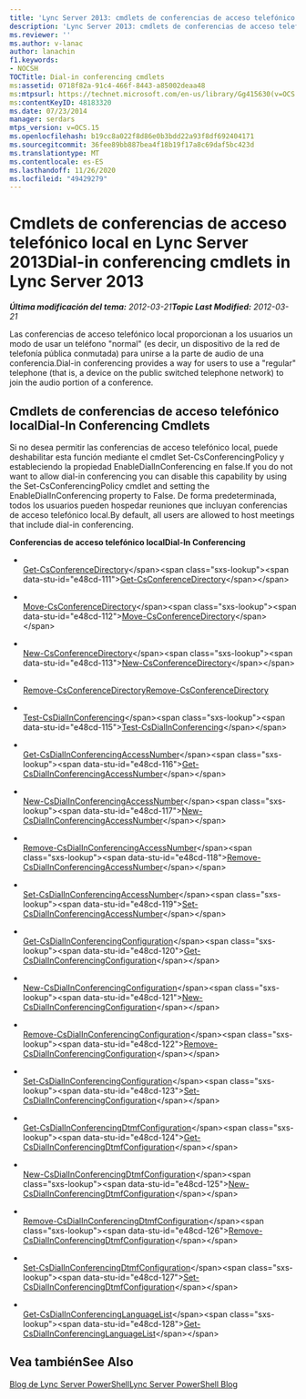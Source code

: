 ```yaml
---
title: 'Lync Server 2013: cmdlets de conferencias de acceso telefónico local'
description: 'Lync Server 2013: cmdlets de conferencias de acceso telefónico local.'
ms.reviewer: ''
ms.author: v-lanac
author: lanachin
f1.keywords:
- NOCSH
TOCTitle: Dial-in conferencing cmdlets
ms:assetid: 0718f82a-91c4-466f-8443-a85002deaa48
ms:mtpsurl: https://technet.microsoft.com/en-us/library/Gg415630(v=OCS.15)
ms:contentKeyID: 48183320
ms.date: 07/23/2014
manager: serdars
mtps_version: v=OCS.15
ms.openlocfilehash: b19cc8a022f8d86e0b3bdd22a93f8df692404171
ms.sourcegitcommit: 36fee89bb887bea4f18b19f17a8c69daf5bc423d
ms.translationtype: MT
ms.contentlocale: es-ES
ms.lasthandoff: 11/26/2020
ms.locfileid: "49429279"
---
```

# <a name="dial-in-conferencing-cmdlets-in-lync-server-2013"></a><span data-ttu-id="e48cd-103">Cmdlets de conferencias de acceso telefónico local en Lync Server 2013</span><span class="sxs-lookup"><span data-stu-id="e48cd-103">Dial-in conferencing cmdlets in Lync Server 2013</span></span>

<div data-xmlns="http://www.w3.org/1999/xhtml">

<div class="topic" data-xmlns="http://www.w3.org/1999/xhtml" data-msxsl="urn:schemas-microsoft-com:xslt" data-cs="https://msdn.microsoft.com/">

<div data-asp="https://msdn2.microsoft.com/asp">



</div>

<div id="mainSection">

<div id="mainBody"><span data-ttu-id="e48cd-104">

<span> </span></span><span class="sxs-lookup"><span data-stu-id="e48cd-104">

<span> </span></span></span>

<span data-ttu-id="e48cd-105">_**Última modificación del tema:** 2012-03-21_</span><span class="sxs-lookup"><span data-stu-id="e48cd-105">_**Topic Last Modified:** 2012-03-21_</span></span>

<span data-ttu-id="e48cd-106">Las conferencias de acceso telefónico local proporcionan a los usuarios un modo de usar un teléfono "normal" (es decir, un dispositivo de la red de telefonía pública conmutada) para unirse a la parte de audio de una conferencia.</span><span class="sxs-lookup"><span data-stu-id="e48cd-106">Dial-in conferencing provides a way for users to use a "regular" telephone (that is, a device on the public switched telephone network) to join the audio portion of a conference.</span></span>

<div>

## <a name="dial-in-conferencing-cmdlets"></a><span data-ttu-id="e48cd-107">Cmdlets de conferencias de acceso telefónico local</span><span class="sxs-lookup"><span data-stu-id="e48cd-107">Dial-In Conferencing Cmdlets</span></span>

<span data-ttu-id="e48cd-108">Si no desea permitir las conferencias de acceso telefónico local, puede deshabilitar esta función mediante el cmdlet Set-CsConferencingPolicy y estableciendo la propiedad EnableDialInConferencing en false.</span><span class="sxs-lookup"><span data-stu-id="e48cd-108">If you do not want to allow dial-in conferencing you can disable this capability by using the Set-CsConferencingPolicy cmdlet and setting the EnableDialInConferencing property to False.</span></span> <span data-ttu-id="e48cd-109">De forma predeterminada, todos los usuarios pueden hospedar reuniones que incluyan conferencias de acceso telefónico local.</span><span class="sxs-lookup"><span data-stu-id="e48cd-109">By default, all users are allowed to host meetings that include dial-in conferencing.</span></span>

<span data-ttu-id="e48cd-110">**Conferencias de acceso telefónico local**</span><span class="sxs-lookup"><span data-stu-id="e48cd-110">**Dial-In Conferencing**</span></span>

  - <span></span>  
    <span data-ttu-id="e48cd-111">[Get-CsConferenceDirectory](https://technet.microsoft.com/library/Gg425771(v=OCS.15))</span><span class="sxs-lookup"><span data-stu-id="e48cd-111">[Get-CsConferenceDirectory](https://technet.microsoft.com/library/Gg425771(v=OCS.15))</span></span>

  - <span></span>  
    <span data-ttu-id="e48cd-112">[Move-CsConferenceDirectory](https://technet.microsoft.com/library/Gg412968(v=OCS.15))</span><span class="sxs-lookup"><span data-stu-id="e48cd-112">[Move-CsConferenceDirectory](https://technet.microsoft.com/library/Gg412968(v=OCS.15))</span></span>

  - <span></span>  
    <span data-ttu-id="e48cd-113">[New-CsConferenceDirectory](https://technet.microsoft.com/library/Gg413080(v=OCS.15))</span><span class="sxs-lookup"><span data-stu-id="e48cd-113">[New-CsConferenceDirectory](https://technet.microsoft.com/library/Gg413080(v=OCS.15))</span></span>

  - <span></span>  
    <span data-ttu-id="e48cd-114">[Remove-CsConferenceDirectory](rehttps://technet.microsoft.com/library/Gg412968(v=OCS.15))</span><span class="sxs-lookup"><span data-stu-id="e48cd-114">[Remove-CsConferenceDirectory](rehttps://technet.microsoft.com/library/Gg412968(v=OCS.15))</span></span>

<!-- end list -->

  - <span></span>  
    <span data-ttu-id="e48cd-115">[Test-CsDialInConferencing](https://technet.microsoft.com/library/Gg399013(v=OCS.15))</span><span class="sxs-lookup"><span data-stu-id="e48cd-115">[Test-CsDialInConferencing](https://technet.microsoft.com/library/Gg399013(v=OCS.15))</span></span>

<!-- end list -->

  - <span></span>  
    <span data-ttu-id="e48cd-116">[Get-CsDialInConferencingAccessNumber](https://technet.microsoft.com/library/Gg413015(v=OCS.15))</span><span class="sxs-lookup"><span data-stu-id="e48cd-116">[Get-CsDialInConferencingAccessNumber](https://technet.microsoft.com/library/Gg413015(v=OCS.15))</span></span>

  - <span></span>  
    <span data-ttu-id="e48cd-117">[New-CsDialInConferencingAccessNumber](https://technet.microsoft.com/library/Gg398818(v=OCS.15))</span><span class="sxs-lookup"><span data-stu-id="e48cd-117">[New-CsDialInConferencingAccessNumber](https://technet.microsoft.com/library/Gg398818(v=OCS.15))</span></span>

  - <span></span>  
    <span data-ttu-id="e48cd-118">[Remove-CsDialInConferencingAccessNumber](https://technet.microsoft.com/library/Gg412782(v=OCS.15))</span><span class="sxs-lookup"><span data-stu-id="e48cd-118">[Remove-CsDialInConferencingAccessNumber](https://technet.microsoft.com/library/Gg412782(v=OCS.15))</span></span>

  - <span></span>  
    <span data-ttu-id="e48cd-119">[Set-CsDialInConferencingAccessNumber](https://technet.microsoft.com/library/Gg425770(v=OCS.15))</span><span class="sxs-lookup"><span data-stu-id="e48cd-119">[Set-CsDialInConferencingAccessNumber](https://technet.microsoft.com/library/Gg425770(v=OCS.15))</span></span>

<!-- end list -->

  - <span></span>  
    <span data-ttu-id="e48cd-120">[Get-CsDialInConferencingConfiguration](https://technet.microsoft.com/library/Gg398575(v=OCS.15))</span><span class="sxs-lookup"><span data-stu-id="e48cd-120">[Get-CsDialInConferencingConfiguration](https://technet.microsoft.com/library/Gg398575(v=OCS.15))</span></span>

  - <span></span>  
    <span data-ttu-id="e48cd-121">[New-CsDialInConferencingConfiguration](https://technet.microsoft.com/library/Gg412816(v=OCS.15))</span><span class="sxs-lookup"><span data-stu-id="e48cd-121">[New-CsDialInConferencingConfiguration](https://technet.microsoft.com/library/Gg412816(v=OCS.15))</span></span>

  - <span></span>  
    <span data-ttu-id="e48cd-122">[Remove-CsDialInConferencingConfiguration](https://technet.microsoft.com/library/Gg398174(v=OCS.15))</span><span class="sxs-lookup"><span data-stu-id="e48cd-122">[Remove-CsDialInConferencingConfiguration](https://technet.microsoft.com/library/Gg398174(v=OCS.15))</span></span>

  - <span></span>  
    <span data-ttu-id="e48cd-123">[Set-CsDialInConferencingConfiguration](https://technet.microsoft.com/library/Gg425825(v=OCS.15))</span><span class="sxs-lookup"><span data-stu-id="e48cd-123">[Set-CsDialInConferencingConfiguration](https://technet.microsoft.com/library/Gg425825(v=OCS.15))</span></span>

<!-- end list -->

  - <span></span>  
    <span data-ttu-id="e48cd-124">[Get-CsDialInConferencingDtmfConfiguration](https://technet.microsoft.com/library/Gg398578(v=OCS.15))</span><span class="sxs-lookup"><span data-stu-id="e48cd-124">[Get-CsDialInConferencingDtmfConfiguration](https://technet.microsoft.com/library/Gg398578(v=OCS.15))</span></span>

  - <span></span>  
    <span data-ttu-id="e48cd-125">[New-CsDialInConferencingDtmfConfiguration](https://technet.microsoft.com/library/Gg425792(v=OCS.15))</span><span class="sxs-lookup"><span data-stu-id="e48cd-125">[New-CsDialInConferencingDtmfConfiguration](https://technet.microsoft.com/library/Gg425792(v=OCS.15))</span></span>

  - <span></span>  
    <span data-ttu-id="e48cd-126">[Remove-CsDialInConferencingDtmfConfiguration](https://technet.microsoft.com/library/Gg425894(v=OCS.15))</span><span class="sxs-lookup"><span data-stu-id="e48cd-126">[Remove-CsDialInConferencingDtmfConfiguration](https://technet.microsoft.com/library/Gg425894(v=OCS.15))</span></span>

  - <span></span>  
    <span data-ttu-id="e48cd-127">[Set-CsDialInConferencingDtmfConfiguration](https://technet.microsoft.com/library/Gg398860(v=OCS.15))</span><span class="sxs-lookup"><span data-stu-id="e48cd-127">[Set-CsDialInConferencingDtmfConfiguration](https://technet.microsoft.com/library/Gg398860(v=OCS.15))</span></span>

<!-- end list -->

  - <span></span>  
    <span data-ttu-id="e48cd-128">[Get-CsDialInConferencingLanguageList](https://technet.microsoft.com/library/Gg425869(v=OCS.15))</span><span class="sxs-lookup"><span data-stu-id="e48cd-128">[Get-CsDialInConferencingLanguageList](https://technet.microsoft.com/library/Gg425869(v=OCS.15))</span></span>

</div>

<div>

## <a name="see-also"></a><span data-ttu-id="e48cd-129">Vea también</span><span class="sxs-lookup"><span data-stu-id="e48cd-129">See Also</span></span>


[<span data-ttu-id="e48cd-130">Blog de Lync Server PowerShell</span><span class="sxs-lookup"><span data-stu-id="e48cd-130">Lync Server PowerShell Blog</span></span>](https://go.microsoft.com/fwlink/p/?linkid=203150)  
  

<span data-ttu-id="e48cd-131"></div>

</div>

<span> </span>

</div>

</div>

</span><span class="sxs-lookup"><span data-stu-id="e48cd-131"></div>

</div>

<span> </span>

</div>

</div>

</span></span></div>

